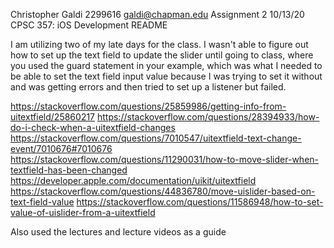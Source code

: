 Christopher Galdi
2299616
galdi@chapman.edu
Assignment 2
10/13/20
CPSC 357: iOS Development
README


I am utilizing two of my late days for the class. I wasn't able to figure out how to set up the text field to update the slider until going to class, where you used the guard statement in your example, which was what I needed to be able to set the text field input value because I was trying to set it without and was getting errors and then tried to set up a listener but failed. 


https://stackoverflow.com/questions/25859986/getting-info-from-uitextfield/25860217
https://stackoverflow.com/questions/28394933/how-do-i-check-when-a-uitextfield-changes
https://stackoverflow.com/questions/7010547/uitextfield-text-change-event/7010676#7010676
https://stackoverflow.com/questions/11290031/how-to-move-slider-when-textfield-has-been-changed
https://developer.apple.com/documentation/uikit/uitextfield
https://stackoverflow.com/questions/44836780/move-uislider-based-on-text-field-value
https://stackoverflow.com/questions/11586948/how-to-set-value-of-uislider-from-a-uitextfield

Also used the lectures and lecture videos as a guide
